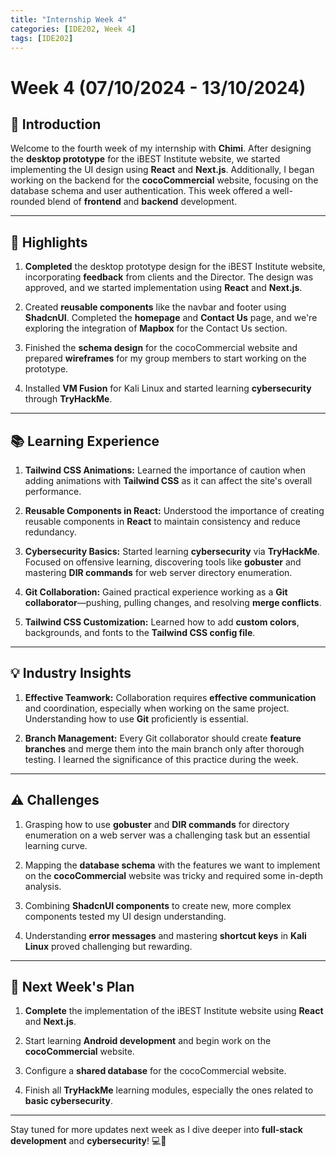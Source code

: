 ```yaml
---
title: "Internship Week 4"
categories: [IDE202, Week 4]
tags: [IDE202]
---
```


# **Week 4 (07/10/2024 - 13/10/2024)**

## 🌟 **Introduction**

Welcome to the fourth week of my internship with **Chimi**. After designing the **desktop prototype** for the iBEST Institute website, we started implementing the UI design using **React** and **Next.js**. Additionally, I began working on the backend for the **cocoCommercial** website, focusing on the database schema and user authentication. This week offered a well-rounded blend of **frontend** and **backend** development.

---

## 🚀 **Highlights**

1. **Completed** the desktop prototype design for the iBEST Institute website, incorporating **feedback** from clients and the Director. The design was approved, and we started implementation using **React** and **Next.js**.
   
2. Created **reusable components** like the navbar and footer using **ShadcnUI**. Completed the **homepage** and **Contact Us** page, and we're exploring the integration of **Mapbox** for the Contact Us section.
   
3. Finished the **schema design** for the cocoCommercial website and prepared **wireframes** for my group members to start working on the prototype.

4. Installed **VM Fusion** for Kali Linux and started learning **cybersecurity** through **TryHackMe**.

---

## 📚 **Learning Experience**

1. **Tailwind CSS Animations:** Learned the importance of caution when adding animations with **Tailwind CSS** as it can affect the site's overall performance.

2. **Reusable Components in React:** Understood the importance of creating reusable components in **React** to maintain consistency and reduce redundancy.

3. **Cybersecurity Basics:** Started learning **cybersecurity** via **TryHackMe**. Focused on offensive learning, discovering tools like **gobuster** and mastering **DIR commands** for web server directory enumeration.

4. **Git Collaboration:** Gained practical experience working as a **Git collaborator**—pushing, pulling changes, and resolving **merge conflicts**.

5. **Tailwind CSS Customization:** Learned how to add **custom colors**, backgrounds, and fonts to the **Tailwind CSS config file**.

---

## 💡 **Industry Insights**

1. **Effective Teamwork:** Collaboration requires **effective communication** and coordination, especially when working on the same project. Understanding how to use **Git** proficiently is essential.

2. **Branch Management:** Every Git collaborator should create **feature branches** and merge them into the main branch only after thorough testing. I learned the significance of this practice during the week.

---

## ⚠️ **Challenges**

1. Grasping how to use **gobuster** and **DIR commands** for directory enumeration on a web server was a challenging task but an essential learning curve.

2. Mapping the **database schema** with the features we want to implement on the **cocoCommercial** website was tricky and required some in-depth analysis.

3. Combining **ShadcnUI components** to create new, more complex components tested my UI design understanding.

4. Understanding **error messages** and mastering **shortcut keys** in **Kali Linux** proved challenging but rewarding.

---

## 🎯 **Next Week's Plan**

1. **Complete** the implementation of the iBEST Institute website using **React** and **Next.js**.

2. Start learning **Android development** and begin work on the **cocoCommercial** website.

3. Configure a **shared database** for the cocoCommercial website.

4. Finish all **TryHackMe** learning modules, especially the ones related to **basic cybersecurity**.

---

Stay tuned for more updates next week as I dive deeper into **full-stack development** and **cybersecurity**! 💻🔐
